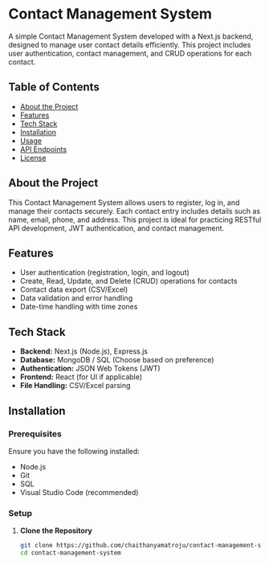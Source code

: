 # Contact Management System

A simple Contact Management System developed with a Next.js backend, designed to manage user contact details efficiently. This project includes user authentication, contact management, and CRUD operations for each contact.

## Table of Contents

- [About the Project](#about-the-project)
- [Features](#features)
- [Tech Stack](#tech-stack)
- [Installation](#installation)
- [Usage](#usage)
- [API Endpoints](#api-endpoints)
- [License](#license)

## About the Project

This Contact Management System allows users to register, log in, and manage their contacts securely. Each contact entry includes details such as name, email, phone, and address. This project is ideal for practicing RESTful API development, JWT authentication, and contact management.

## Features

- User authentication (registration, login, and logout)
- Create, Read, Update, and Delete (CRUD) operations for contacts
- Contact data export (CSV/Excel)
- Data validation and error handling
- Date-time handling with time zones

## Tech Stack

- **Backend:** Next.js (Node.js), Express.js
- **Database:** MongoDB / SQL (Choose based on preference)
- **Authentication:** JSON Web Tokens (JWT)
- **Frontend:** React (for UI if applicable)
- **File Handling:** CSV/Excel parsing

## Installation

### Prerequisites

Ensure you have the following installed:
- Node.js
- Git
- SQL 
- Visual Studio Code (recommended)

### Setup

1. **Clone the Repository**

   ```bash
   git clone https://github.com/chaithanyamatroju/contact-management-system.git
   cd contact-management-system
